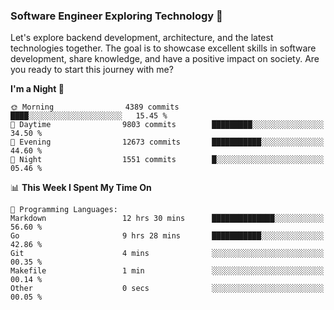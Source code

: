 ### Software Engineer Exploring Technology 🚀 

Let's explore backend development, architecture, and the latest technologies together. The goal is to showcase excellent skills in software development, share knowledge, and have a positive impact on society. Are you ready to start this journey with me?

<!--START_SECTION:waka-->
**I'm a Night 🦉** 

```text
🌞 Morning                4389 commits        ████░░░░░░░░░░░░░░░░░░░░░   15.45 % 
🌆 Daytime                9803 commits        █████████░░░░░░░░░░░░░░░░   34.50 % 
🌃 Evening                12673 commits       ███████████░░░░░░░░░░░░░░   44.60 % 
🌙 Night                  1551 commits        █░░░░░░░░░░░░░░░░░░░░░░░░   05.46 % 
```


📊 **This Week I Spent My Time On** 

```text
💬 Programming Languages: 
Markdown                 12 hrs 30 mins      ██████████████░░░░░░░░░░░   56.60 % 
Go                       9 hrs 28 mins       ███████████░░░░░░░░░░░░░░   42.86 % 
Git                      4 mins              ░░░░░░░░░░░░░░░░░░░░░░░░░   00.35 % 
Makefile                 1 min               ░░░░░░░░░░░░░░░░░░░░░░░░░   00.14 % 
Other                    0 secs              ░░░░░░░░░░░░░░░░░░░░░░░░░   00.05 % 
```


<!--END_SECTION:waka-->
